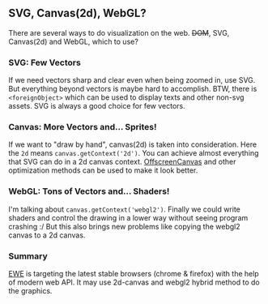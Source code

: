 ## SVG, Canvas(2d), WebGL?

There are several ways to do visualization on the web.
~~DOM~~, SVG, Canvas(2d) and WebGL, which to use?

### SVG: Few Vectors

If we need vectors sharp and clear even when being zoomed in,
use SVG. But everything beyond vectors is maybe hard to accomplish.
BTW, there is `<foreignObject>` which can be used to display texts and
other non-svg assets. SVG is always a good choice for few vectors.

### Canvas: More Vectors and... Sprites!

If we want to "draw by hand", canvas(2d) is taken into consideration.
Here the `2d` means `canvas.getContext('2d')`. You can achieve almost
everything that SVG can do in a 2d canvas context. [OffscreenCanvas][]
and other optimization methods can be used to make it look better.

### WebGL: Tons of Vectors and... Shaders!

I'm talking about `canvas.getContext('webgl2')`. Finally we could
write shaders and control the drawing in a lower way without
seeing program crashing :/ But this also brings new problems like
copying the webgl2 canvas to a 2d canvas.

### Summary

[EWE](https://github.com/hyrious/ewe) is targeting the latest stable
browsers (chrome & firefox) with the help of modern web API.
It may use 2d-canvas and webgl2 hybrid method to do the graphics.

[OffscreenCanvas]: https://developer.mozilla.org/en-US/docs/Web/API/OffscreenCanvas
